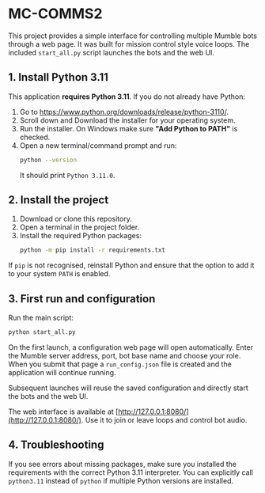 # MC-COMMS2

This project provides a simple interface for controlling multiple Mumble bots through a web page. It was
built for mission control style voice loops. The included `start_all.py` script launches the bots and the web
UI.

## 1. Install Python 3.11

This application **requires Python 3.11**. If you do not already have Python:

1. Go to https://www.python.org/downloads/release/python-3110/.
2. Scroll down and Download the installer for your operating system.
3. Run the installer. On Windows make sure **"Add Python to PATH"** is checked.
4. Open a new terminal/command prompt and run:
   ```bash
   python --version
   ```
   It should print `Python 3.11.0`.

## 2. Install the project

1. Download or clone this repository.
2. Open a terminal in the project folder.
3. Install the required Python packages:
   ```bash
   python -m pip install -r requirements.txt
   ```

If `pip` is not recognised, reinstall Python and ensure that the option to add it to your
system `PATH` is enabled.

## 3. First run and configuration

Run the main script:
```bash
python start_all.py
```
On the first launch, a configuration web page will open automatically. Enter the
Mumble server address, port, bot base name and choose your role. When you submit
that page a `run_config.json` file is created and the application will continue
running.

Subsequent launches will reuse the saved configuration and directly start the
bots and the web UI.

The web interface is available at [http://127.0.0.1:8080/](http://127.0.0.1:8080/).
Use it to join or leave loops and control bot audio.

## 4. Troubleshooting

If you see errors about missing packages, make sure you installed the
requirements with the correct Python 3.11 interpreter. You can explicitly call
`python3.11` instead of `python` if multiple Python versions are installed.


